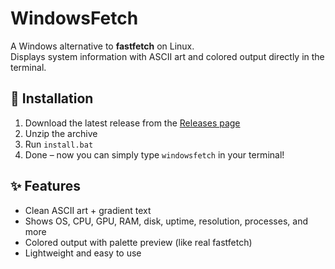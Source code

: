 # WindowsFetch  

A Windows alternative to **fastfetch** on Linux.  
Displays system information with ASCII art and colored output directly in the terminal.  

## 🔧 Installation  

1. Download the latest release from the [Releases page](https://github.com/weryxit/WindowsFetch/releases/tag/WindowsFetch)  
2. Unzip the archive  
3. Run `install.bat`  
4. Done – now you can simply type `windowsfetch` in your terminal!  

## ✨ Features  

- Clean ASCII art + gradient text  
- Shows OS, CPU, GPU, RAM, disk, uptime, resolution, processes, and more  
- Colored output with palette preview (like real fastfetch)  
- Lightweight and easy to use  
